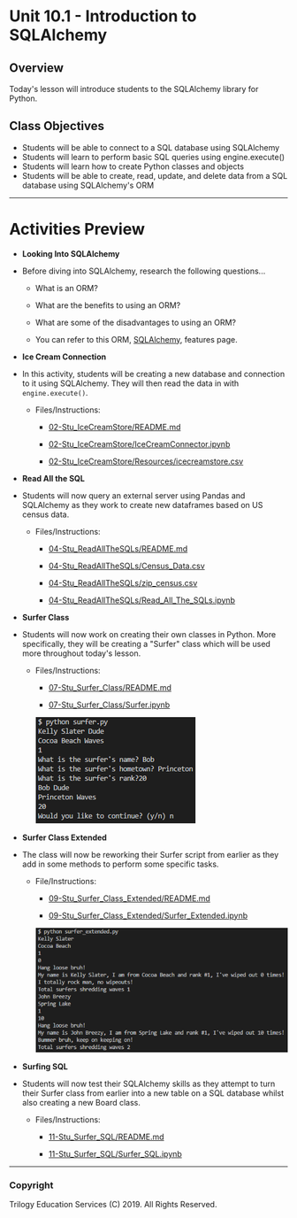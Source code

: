# Unit 10.1 - Introduction to SQLAlchemy

## Overview

Today's lesson will introduce students to the SQLAlchemy library for Python.

## Class Objectives

* Students will  be able to connect to a SQL database using SQLAlchemy
* Students will learn to perform basic SQL queries using engine.execute()
* Students will learn how to create Python classes and objects
* Students will  be able to create, read, update, and delete data from a SQL database using SQLAlchemy's ORM

- - -

# Activities Preview

* **Looking Into SQLAlchemy**
* Before diving into SQLAlchemy, research the following questions...

  * What is an ORM?

  * What are the benefits to using an ORM?

  * What are some of the disadvantages to using an ORM?

  * You can refer to this ORM, [SQLAlchemy](https://www.sqlalchemy.org/features.html), features page.

* **Ice Cream Connection**
* In this activity, students will be creating a new database and connection to it using SQLAlchemy. They will then read the data in with `engine.execute()`.

  * Files/Instructions: 
  
    * [02-Stu_IceCreamStore/README.md](Activities/02-Stu_IceCreamStore/README.md)

    * [02-Stu_IceCreamStore/IceCreamConnector.ipynb](Activities/02-Stu_IceCreamStore/Unsolved/IceCreamConnector.ipynb)

    * [02-Stu_IceCreamStore/Resources/icecreamstore.csv](Activities/02-Stu_IceCreamStore/Resources/icecreamstore.csv)

* **Read All the SQL**
* Students will now query an external server using Pandas and SQLAlchemy as they work to create new dataframes based on US census data.

  * Files/Instructions:
  
    * [04-Stu_ReadAllTheSQLs/README.md](Activities/04-Stu_ReadAllTheSQLs/README.md)

    * [04-Stu_ReadAllTheSQLs/Census_Data.csv](Activities/04-Stu_ReadAllTheSQLs/Resources/Census_Data.csv)

    * [04-Stu_ReadAllTheSQLs/zip_census.csv](Activities/04-Stu_ReadAllTheSQLs/Resources/zip_census.csv)

    * [04-Stu_ReadAllTheSQLs/Read_All_The_SQLs.ipynb](Activities/04-Stu_ReadAllTheSQLs/Unsolved/Read_All_The_SQLs.ipynb)

* **Surfer Class**
* Students will now work on creating their own classes in Python. More specifically, they will be creating a "Surfer" class which will be used more throughout today's lesson.

  * Files/Instructions:
  
    * [07-Stu_Surfer_Class/README.md](Activities/07-Stu_Surfer_Class/README.md)
  
    * [07-Stu_Surfer_Class/Surfer.ipynb](Activities/07-Stu_Surfer_Class/Unsolved/Surfer.ipynb)

    ![Surfer Class Output](Images/07-SurferClass_Output.png)

* **Surfer Class Extended**
* The class will now be reworking their Surfer script from earlier as they add in some methods to perform some specific tasks.

  * File/Instructions:
  
    * [09-Stu_Surfer_Class_Extended/README.md](Activities/09-Stu_Surfer_Class_Extended/README.md)
  
    * [09-Stu_Surfer_Class_Extended/Surfer_Extended.ipynb](Activities/09-Stu_Surfer_Class_Extended/Unsolved/Surfer_Extended.ipynb)

    ![Surfer Methods Output](Images/09-SurferMethods_Output.png)

* **Surfing SQL**
* Students will now test their SQLAlchemy skills as they attempt to turn their Surfer class from earlier into a new table on a SQL database whilst also creating a new Board class.

  * Files/Instructions:
  
    * [11-Stu_Surfer_SQL/README.md](Activities/11-Stu_Surfer_SQL/README.md)
  
    * [11-Stu_Surfer_SQL/Surfer_SQL.ipynb](Activities/11-Stu_Surfer_SQL/Unsolved/Surfer_SQL.ipynb)

- - -

### Copyright

Trilogy Education Services (C) 2019. All Rights Reserved.
